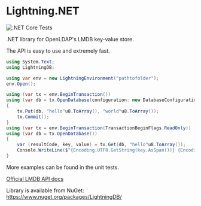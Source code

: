 Lightning.NET
=============

![.NET Core Tests](https://github.com/CoreyKaylor/Lightning.NET/workflows/.NET%20Core%20Tests/badge.svg)

.NET library for OpenLDAP's LMDB key-value store.

The API is easy to use and extremely fast.

```cs
using System.Text;
using LightningDB;

using var env = new LightningEnvironment("pathtofolder");
env.Open();

using (var tx = env.BeginTransaction())
using (var db = tx.OpenDatabase(configuration: new DatabaseConfiguration { Flags = DatabaseOpenFlags.Create }))
{
    tx.Put(db, "hello"u8.ToArray(), "world"u8.ToArray());
    tx.Commit();
}
using (var tx = env.BeginTransaction(TransactionBeginFlags.ReadOnly))
using (var db = tx.OpenDatabase())
{
    var (resultCode, key, value) = tx.Get(db, "hello"u8.ToArray());
    Console.WriteLine($"{Encoding.UTF8.GetString(key.AsSpan())} {Encoding.UTF8.GetString(value.AsSpan())}");
}
```

More examples can be found in the unit tests.

<a href="http://lmdb.tech/doc" target="_blank">Official LMDB API docs</a>

Library is available from NuGet: https://www.nuget.org/packages/LightningDB/